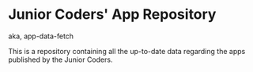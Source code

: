 # Junior Coders' App Repository
aka, app-data-fetch


This is a repository containing all the up-to-date data regarding the apps published by the Junior Coders.
